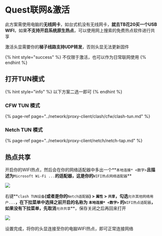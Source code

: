 # Quest联网&激活

此方案需使用电脑的**无线网卡**，如台式机没有无线网卡，**就去TB花20买一个USB WIFI**，如果**不支持开启系统原生热点**，可以使用网上搜索的免费热点软件进行共享

激活头显需要你的**梯子线路支持UDP转发**，否则头显无法更新固件‌

{% hint style="success" %}
不仅限于激活，也可以作为日常联网使用
{% endhint %}

## **打开TUN模式** <a id="yi-xia-fang-an-er-xuan-yi"></a>

{% hint style="info" %}
以下方案二选一即可
{% endhint %}

### CFW TUN 模式 <a id="cfw-tun-mo-shi"></a>

{% page-ref page="../network/proxy-client/clash/cfw/clash-tun.md" %}

### Netch TUN 模式 <a id="netch-tap-mo-shi-tui-jian"></a>

{% page-ref page="../network/proxy-client/netch/netch-tap.md" %}

## 热点共享 <a id="re-dian-gong-xiang"></a>

开启你的WIFI热点，然后会在你的网络适配器中多出一个**`本地连接* <数字>`**且描述为**`Microsoft Wi-Fi ...`**的适配器，这是你的**`WIFI热点网络适配器`**

​![](https://cdn.jsdelivr.net/gh/EYW-015/Oculus-guide-China/img/clash/clash9.png)‌

右键**`clash TUN设备`**\(或者是你的**`Netch适配器`**\) **&gt;** **`属性`** **&gt;** **`共享`**，勾选**`允许其他网络用户...`**，在下拉菜单中选择之前开启的名称为 **`本地连接* <数字>`** 的**`WIFI热点适配器`**，如果没有下拉菜单，先取消**`允许共享`**，保存关闭之后再回来打开​

![](https://cdn.jsdelivr.net/gh/EYW-015/Oculus-guide-China/img/clash/clash10.png)‌

设置完成，将你的头显连接至你的电脑WIFI热点，即可正常连接网络

